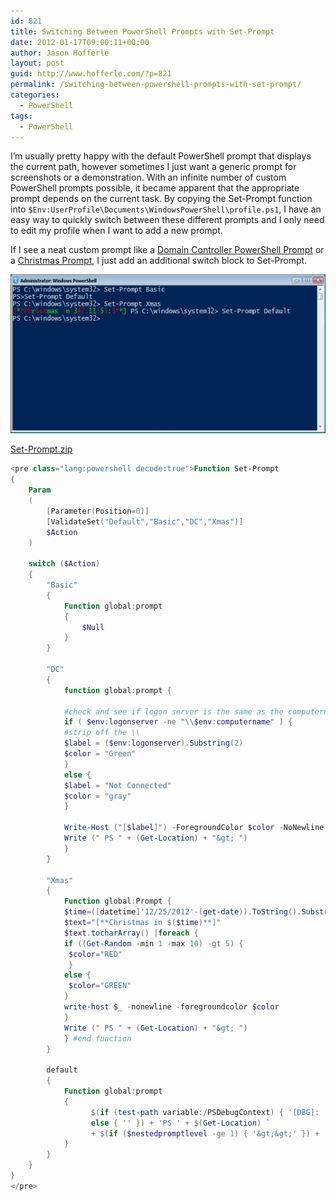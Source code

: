 ```yaml
---
id: 821
title: Switching Between PowerShell Prompts with Set-Prompt
date: 2012-01-17T09:00:11+00:00
author: Jason Hofferle
layout: post
guid: http://www.hofferle.com/?p=821
permalink: /switching-between-powershell-prompts-with-set-prompt/
categories:
  - PowerShell
tags:
  - PowerShell
---
```

I&#8217;m usually pretty happy with the default PowerShell prompt that displays the current path, however sometimes I just want a generic prompt for screenshots or a demonstration. With an infinite number of custom PowerShell prompts possible, it became apparent that the appropriate prompt depends on the current task. By copying the Set-Prompt function into `$Env:UserProfile\Documents\WindowsPowerShell\profile.ps1`, I have an easy way to quickly switch between these different prompts and I only need to edit my profile when I want to add a new prompt.

If I see a neat custom prompt like a [Domain Controller PowerShell Prompt](http://jdhitsolutions.com/blog/2011/11/domain-controller-powershell-prompt/ "Domain Controller Prompt") or a [Christmas Prompt](http://jdhitsolutions.com/blog/2011/11/friday-fun-a-christmas-prompt/ "A Christmas Prompt"), I just add an additional switch block to Set-Prompt.

[<img src="/assets/img/Set-Prompt-e1326389362668.png" alt="Screenshot of the Set-Prompt function in use" title="Set-Prompt" width="600" height="254" class="alignnone size-full wp-image-827" />](/assets/img/Set-Prompt-e1326389362668.png)

[Set-Prompt.zip](/assets/img/Set-Prompt.zip)

```powershell
<pre class="lang:powershell decode:true">Function Set-Prompt
{
    Param
    (
        [Parameter(Position=0)]
        [ValidateSet("Default","Basic","DC","Xmas")]
        $Action
    )
    
    switch ($Action)
    {
        "Basic"
        {
            Function global:prompt
            {
                $Null
            }
        }
        
        "DC"
        {
            function global:prompt {

            #check and see if logon server is the same as the computername
            if ( $env:logonserver -ne "\\$env:computername" ) {
            #strip off the \\
            $label = ($env:logonserver).Substring(2)
            $color = "Green"
            }
            else {
            $label = "Not Connected"
            $color = "gray"
            }
             
            Write-Host ("[$label]") -ForegroundColor $color -NoNewline
            Write (" PS " + (Get-Location) + "&gt; ")
            }
        }
        
        "Xmas"
        {
            Function global:Prompt {
            $time=([datetime]'12/25/2012'-(get-date)).ToString().Substring(0,11)
            $text="[**Christmas in $($time)**]"
            $text.tocharArray() |foreach {
            if ((Get-Random -min 1 -max 10) -gt 5) {
             $color="RED"
             } 
            else {
             $color="GREEN"
            }
            write-host $_ -nonewline -foregroundcolor $color
            }
            Write (" PS " + (Get-Location) + "&gt; ")
            } #end function
        }
        
        default
        {
            Function global:prompt
            {
                  $(if (test-path variable:/PSDebugContext) { '[DBG]: ' } 
                  else { '' }) + 'PS ' + $(Get-Location) `
                  + $(if ($nestedpromptlevel -ge 1) { '&gt;&gt;' }) + '&gt; '
            }
        }
    }
}
</pre>
```
